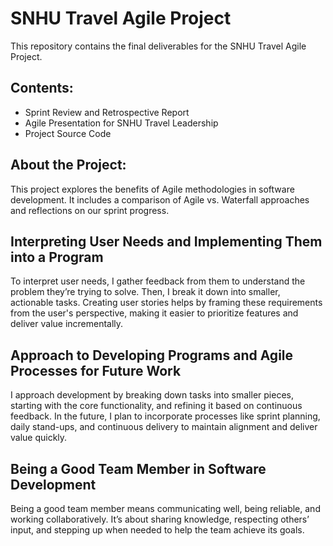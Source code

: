 # SNHU Travel Agile Project  
This repository contains the final deliverables for the SNHU Travel Agile Project.  
## Contents:  
- Sprint Review and Retrospective Report  
- Agile Presentation for SNHU Travel Leadership
- Project Source Code  
## About the Project:  
This project explores the benefits of Agile methodologies in software development. It includes a comparison of Agile vs. Waterfall approaches and reflections on our sprint progress.  
 
## Interpreting User Needs and Implementing Them into a Program

To interpret user needs, I gather feedback from them to understand the problem they’re trying to solve. Then, I break it down into smaller, actionable tasks. Creating user stories helps by framing these requirements from the user's perspective, making it easier to prioritize features and deliver value incrementally.

## Approach to Developing Programs and Agile Processes for Future Work

I approach development by breaking down tasks into smaller pieces, starting with the core functionality, and refining it based on continuous feedback. In the future, I plan to incorporate processes like sprint planning, daily stand-ups, and continuous delivery to maintain alignment and deliver value quickly.

## Being a Good Team Member in Software Development

Being a good team member means communicating well, being reliable, and working collaboratively. It’s about sharing knowledge, respecting others’ input, and stepping up when needed to help the team achieve its goals.
